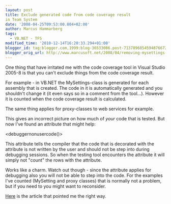 ```yaml
---
layout: post
title: Exclude generated code from code coverage result
in Team System
date: '2008-04-25T09:53:00.004+02:00'
author: Marcus Hammarberg
tags:
  - VB.NET - TFS
modified_time: '2010-12-14T16:20:33.294+01:00'
blogger_id: tag:blogger.com,1999:blog-36533086.post-7137896854594876672
blogger_orig_url: http://www.marcusoft.net/2008/04/removing-mysettings-from-code-coverage.html
---
```


One thing that have irritated me with the code coverage tool in
Visual Studio 2005-8 is that you can't exclude things from the code
coverage result.

For example - in VB.NET the MySettings-class is generated for each
assembly that is created. The code in it is automatically generated and
you shouldn't change it (it even says so in a comment from the tool...).
However it is counted when the code coverage result is calculated.

The same thing applies for proxy-classes to web services for example.

This gives an incorrect picture on how much of *your* code that is
tested. But now I've found an attribute that might help:

   <debuggernonusercode()>

This attribute tells the compiler that the code that is decorated with
the attribute is not written by the user and should not be step into
during debugging sessions. So when the testing tool encounters the
attribute it will simply not "count" the rows with the attribute.

Works like a charm. Watch out though - since the attribute applies for
debugging also you will not be able to step into the code. For the
examples I've counted (MySetting and proxy classes) that is normally not
a problem, but if you need to you might want to reconsider.

[Here](http://richardsbraindump.blogspot.com/2007/12/how-to-exclude-method-from-code.html)
is the article that pointed me the right way.
